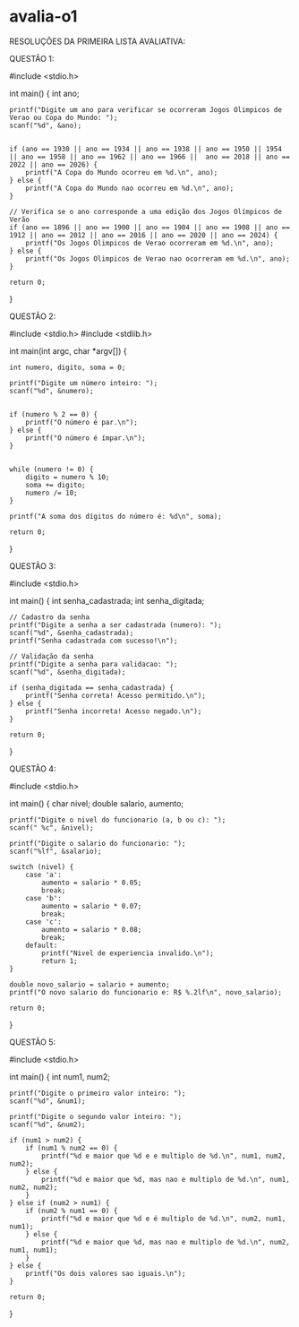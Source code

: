 # avalia-o1
RESOLUÇÕES DA PRIMEIRA LISTA AVALIATIVA:

QUESTÃO 1:

#include <stdio.h>

int main() {
    int ano;

   
    printf("Digite um ano para verificar se ocorreram Jogos Olimpicos de Verao ou Copa do Mundo: ");
    scanf("%d", &ano);

    
    if (ano == 1930 || ano == 1934 || ano == 1938 || ano == 1950 || 1954 || ano == 1958 || ano == 1962 || ano == 1966 ||  ano == 2018 || ano == 2022 || ano == 2026) {
        printf("A Copa do Mundo ocorreu em %d.\n", ano);
    } else {
        printf("A Copa do Mundo nao ocorreu em %d.\n", ano);
    }

    // Verifica se o ano corresponde a uma edição dos Jogos Olímpicos de Verão
    if (ano == 1896 || ano == 1900 || ano == 1904 || ano == 1908 || ano == 1912 || ano == 2012 || ano == 2016 || ano == 2020 || ano == 2024) {
        printf("Os Jogos Olimpicos de Verao ocorreram em %d.\n", ano);
    } else {
        printf("Os Jogos Olimpicos de Verao nao ocorreram em %d.\n", ano);
    }

    return 0;
}


QUESTÃO 2:


#include <stdio.h>
#include <stdlib.h>



int main(int argc, char *argv[]) {

    int numero, digito, soma = 0;
    
    printf("Digite um número inteiro: ");
    scanf("%d", &numero);
    

    if (numero % 2 == 0) {
        printf("O número é par.\n");
    } else {
        printf("O número é ímpar.\n");
    }
    
   
    while (numero != 0) {
        digito = numero % 10;
        soma += digito;
        numero /= 10;
    }
    
    printf("A soma dos dígitos do número é: %d\n", soma);
    
    return 0;
}

QUESTÃO 3:


#include <stdio.h>

int main() {
    int senha_cadastrada;
    int senha_digitada;

    // Cadastro da senha
    printf("Digite a senha a ser cadastrada (numero): ");
    scanf("%d", &senha_cadastrada);
    printf("Senha cadastrada com sucesso!\n");

    // Validação da senha
    printf("Digite a senha para validacao: ");
    scanf("%d", &senha_digitada);

    if (senha_digitada == senha_cadastrada) {
        printf("Senha correta! Acesso permitido.\n");
    } else {
        printf("Senha incorreta! Acesso negado.\n");
    }

    return 0;
}

QUESTÃO 4:

#include <stdio.h>

int main() {
    char nivel;
    double salario, aumento;

    printf("Digite o nivel do funcionario (a, b ou c): ");
    scanf(" %c", &nivel);  

    printf("Digite o salario do funcionario: ");
    scanf("%lf", &salario);

    switch (nivel) {
        case 'a':
            aumento = salario * 0.05;
            break;
        case 'b':
            aumento = salario * 0.07;
            break;
        case 'c':
            aumento = salario * 0.08;
            break;
        default:
            printf("Nivel de experiencia invalido.\n");
            return 1; 
    }

    double novo_salario = salario + aumento;
    printf("O novo salario do funcionario e: R$ %.2lf\n", novo_salario);

    return 0; 
}

QUESTÃO 5:

#include <stdio.h>

int main() {
    int num1, num2;

   
    printf("Digite o primeiro valor inteiro: ");
    scanf("%d", &num1);

    printf("Digite o segundo valor inteiro: ");
    scanf("%d", &num2);

    if (num1 > num2) {
        if (num1 % num2 == 0) {
            printf("%d e maior que %d e e multiplo de %d.\n", num1, num2, num2);
        } else {
            printf("%d e maior que %d, mas nao e multiplo de %d.\n", num1, num2, num2);
        }
    } else if (num2 > num1) {
        if (num2 % num1 == 0) {
            printf("%d e maior que %d e é multiplo de %d.\n", num2, num1, num1);
        } else {
            printf("%d e maior que %d, mas nao e multiplo de %d.\n", num2, num1, num1);
        }
    } else {
        printf("Os dois valores sao iguais.\n");
    }

    return 0;
}
